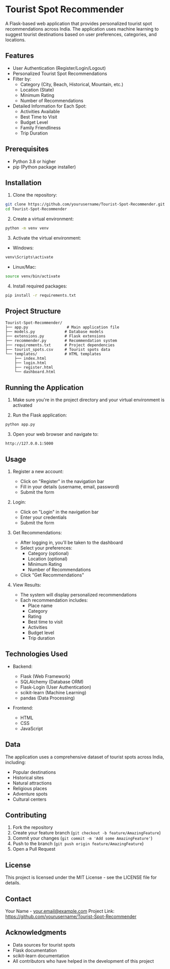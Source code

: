# Tourist Spot Recommender

A Flask-based web application that provides personalized tourist spot recommendations across India. The application uses machine learning to suggest tourist destinations based on user preferences, categories, and locations.

## Features

- User Authentication (Register/Login/Logout)
- Personalized Tourist Spot Recommendations
- Filter by:
  - Category (City, Beach, Historical, Mountain, etc.)
  - Location (State)
  - Minimum Rating
  - Number of Recommendations
- Detailed Information for Each Spot:
  - Activities Available
  - Best Time to Visit
  - Budget Level
  - Family Friendliness
  - Trip Duration

## Prerequisites

- Python 3.8 or higher
- pip (Python package installer)

## Installation

1. Clone the repository:
```bash
git clone https://github.com/yourusername/Tourist-Spot-Recommender.git
cd Tourist-Spot-Recommender
```

2. Create a virtual environment:
```bash
python -m venv venv
```

3. Activate the virtual environment:
- Windows:
```bash
venv\Scripts\activate
```
- Linux/Mac:
```bash
source venv/bin/activate
```

4. Install required packages:
```bash
pip install -r requirements.txt
```

## Project Structure

```
Tourist-Spot-Recommender/
├── app.py                 # Main application file
├── models.py             # Database models
├── extensions.py         # Flask extensions
├── recommender.py        # Recommendation system
├── requirements.txt      # Project dependencies
├── tourist_spots.csv     # Tourist spots data
└── templates/            # HTML templates
    ├── index.html
    ├── login.html
    ├── register.html
    └── dashboard.html
```

## Running the Application

1. Make sure you're in the project directory and your virtual environment is activated

2. Run the Flask application:
```bash
python app.py
```

3. Open your web browser and navigate to:
```
http://127.0.0.1:5000
```

## Usage

1. Register a new account:
   - Click on "Register" in the navigation bar
   - Fill in your details (username, email, password)
   - Submit the form

2. Login:
   - Click on "Login" in the navigation bar
   - Enter your credentials
   - Submit the form

3. Get Recommendations:
   - After logging in, you'll be taken to the dashboard
   - Select your preferences:
     - Category (optional)
     - Location (optional)
     - Minimum Rating
     - Number of Recommendations
   - Click "Get Recommendations"

4. View Results:
   - The system will display personalized recommendations
   - Each recommendation includes:
     - Place name
     - Category
     - Rating
     - Best time to visit
     - Activities
     - Budget level
     - Trip duration

## Technologies Used

- Backend:
  - Flask (Web Framework)
  - SQLAlchemy (Database ORM)
  - Flask-Login (User Authentication)
  - scikit-learn (Machine Learning)
  - pandas (Data Processing)

- Frontend:
  - HTML
  - CSS
  - JavaScript

## Data

The application uses a comprehensive dataset of tourist spots across India, including:
- Popular destinations
- Historical sites
- Natural attractions
- Religious places
- Adventure spots
- Cultural centers

## Contributing

1. Fork the repository
2. Create your feature branch (`git checkout -b feature/AmazingFeature`)
3. Commit your changes (`git commit -m 'Add some AmazingFeature'`)
4. Push to the branch (`git push origin feature/AmazingFeature`)
5. Open a Pull Request

## License

This project is licensed under the MIT License - see the LICENSE file for details.

## Contact

Your Name - your.email@example.com
Project Link: https://github.com/yourusername/Tourist-Spot-Recommender

## Acknowledgments

- Data sources for tourist spots
- Flask documentation
- scikit-learn documentation
- All contributors who have helped in the development of this project